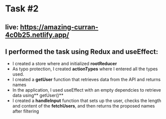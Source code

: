 # Task #2

## live: https://amazing-curran-4c0b25.netlify.app/

## I performed the task using Redux and useEffect:

- I created a store where and initialized **rootReducer**
- As typo protection, I created **actionTypes** where I entered all the types used.
- I created a **getUser** function that retrieves data from the API and returns names
- In the application, I used useEffect with an empty dependcies to retrieve data using** getUser()**
- I created a **handleInput** function that sets up the user, checks the length and content of the **fetchUsers**, and then returns the proposed names after filtering
